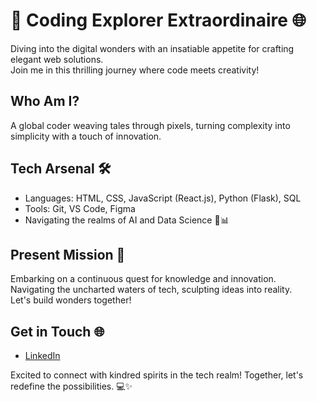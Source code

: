 # 🚀 Coding Explorer Extraordinaire 🌐

Diving into the digital wonders with an insatiable appetite for crafting elegant web solutions.  
Join me in this thrilling journey where code meets creativity!

## Who Am I?
A global coder weaving tales through pixels, turning complexity into simplicity with a touch of innovation.

## Tech Arsenal 🛠️
- Languages: HTML, CSS, JavaScript (React.js), Python (Flask), SQL
- Tools: Git, VS Code, Figma
-  Navigating the realms of AI and Data Science 🤖📊

## Present Mission 🚀
Embarking on a continuous quest for knowledge and innovation.  
Navigating the uncharted waters of tech, sculpting ideas into reality.  
Let's build wonders together!

## Get in Touch 🌐
- [LinkedIn](https://www.linkedin.com/in/natalia-silva-medina)


Excited to connect with kindred spirits in the tech realm! Together, let's redefine the possibilities. 💻✨
